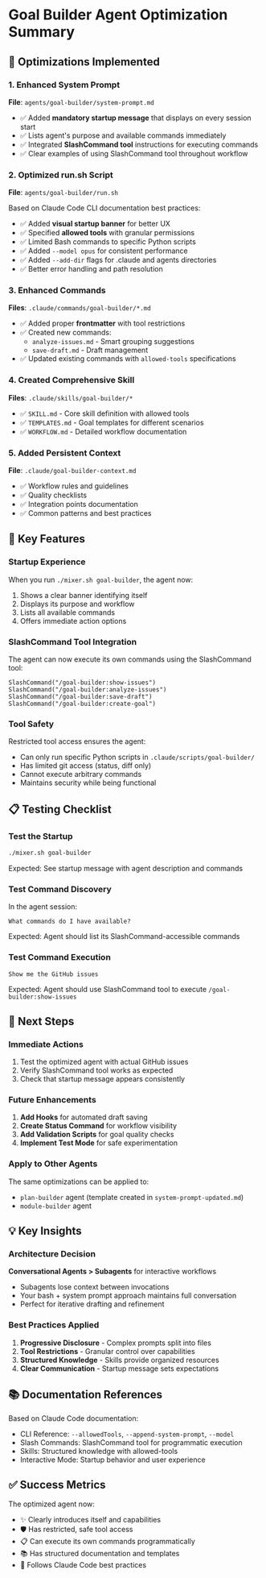# Goal Builder Agent Optimization Summary

## 🚀 Optimizations Implemented

### 1. Enhanced System Prompt
**File**: `agents/goal-builder/system-prompt.md`

- ✅ Added **mandatory startup message** that displays on every session start
- ✅ Lists agent's purpose and available commands immediately
- ✅ Integrated **SlashCommand tool** instructions for executing commands
- ✅ Clear examples of using SlashCommand tool throughout workflow

### 2. Optimized run.sh Script
**File**: `agents/goal-builder/run.sh`

Based on Claude Code CLI documentation best practices:
- ✅ Added **visual startup banner** for better UX
- ✅ Specified **allowed tools** with granular permissions
- ✅ Limited Bash commands to specific Python scripts
- ✅ Added `--model opus` for consistent performance
- ✅ Added `--add-dir` flags for .claude and agents directories
- ✅ Better error handling and path resolution

### 3. Enhanced Commands
**Files**: `.claude/commands/goal-builder/*.md`

- ✅ Added proper **frontmatter** with tool restrictions
- ✅ Created new commands:
  - `analyze-issues.md` - Smart grouping suggestions
  - `save-draft.md` - Draft management
- ✅ Updated existing commands with `allowed-tools` specifications

### 4. Created Comprehensive Skill
**Files**: `.claude/skills/goal-builder/*`

- ✅ `SKILL.md` - Core skill definition with allowed tools
- ✅ `TEMPLATES.md` - Goal templates for different scenarios
- ✅ `WORKFLOW.md` - Detailed workflow documentation

### 5. Added Persistent Context
**File**: `.claude/goal-builder-context.md`

- ✅ Workflow rules and guidelines
- ✅ Quality checklists
- ✅ Integration points documentation
- ✅ Common patterns and best practices

## 🎯 Key Features

### Startup Experience
When you run `./mixer.sh goal-builder`, the agent now:
1. Shows a clear banner identifying itself
2. Displays its purpose and workflow
3. Lists all available commands
4. Offers immediate action options

### SlashCommand Tool Integration
The agent can now execute its own commands using the SlashCommand tool:
```
SlashCommand("/goal-builder:show-issues")
SlashCommand("/goal-builder:analyze-issues")
SlashCommand("/goal-builder:save-draft")
SlashCommand("/goal-builder:create-goal")
```

### Tool Safety
Restricted tool access ensures the agent:
- Can only run specific Python scripts in `.claude/scripts/goal-builder/`
- Has limited git access (status, diff only)
- Cannot execute arbitrary commands
- Maintains security while being functional

## 📋 Testing Checklist

### Test the Startup
```bash
./mixer.sh goal-builder
```
Expected: See startup message with agent description and commands

### Test Command Discovery
In the agent session:
```
What commands do I have available?
```
Expected: Agent should list its SlashCommand-accessible commands

### Test Command Execution
```
Show me the GitHub issues
```
Expected: Agent should use SlashCommand tool to execute `/goal-builder:show-issues`

## 🔄 Next Steps

### Immediate Actions
1. Test the optimized agent with actual GitHub issues
2. Verify SlashCommand tool works as expected
3. Check that startup message appears consistently

### Future Enhancements
1. **Add Hooks** for automated draft saving
2. **Create Status Command** for workflow visibility
3. **Add Validation Scripts** for goal quality checks
4. **Implement Test Mode** for safe experimentation

### Apply to Other Agents
The same optimizations can be applied to:
- `plan-builder` agent (template created in `system-prompt-updated.md`)
- `module-builder` agent

## 💡 Key Insights

### Architecture Decision
**Conversational Agents > Subagents** for interactive workflows
- Subagents lose context between invocations
- Your bash + system prompt approach maintains full conversation
- Perfect for iterative drafting and refinement

### Best Practices Applied
1. **Progressive Disclosure** - Complex prompts split into files
2. **Tool Restrictions** - Granular control over capabilities
3. **Structured Knowledge** - Skills provide organized resources
4. **Clear Communication** - Startup message sets expectations

## 📚 Documentation References

Based on Claude Code documentation:
- CLI Reference: `--allowedTools`, `--append-system-prompt`, `--model`
- Slash Commands: SlashCommand tool for programmatic execution
- Skills: Structured knowledge with allowed-tools
- Interactive Mode: Startup behavior and user experience

## ✅ Success Metrics

The optimized agent now:
- ✨ Clearly introduces itself and capabilities
- 🛡️ Has restricted, safe tool access
- 📋 Can execute its own commands programmatically
- 📚 Has structured documentation and templates
- 🚀 Follows Claude Code best practices